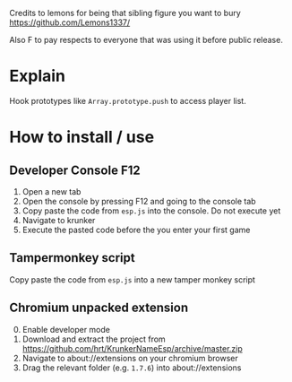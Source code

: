 Credits to lemons for being that sibling figure you want to bury https://github.com/Lemons1337/

Also F to pay respects to everyone that was using it before public release.

# Explain
Hook prototypes like `Array.prototype.push` to access player list.

# How to install / use
## Developer Console F12
1. Open a new tab
2. Open the console by pressing F12 and going to the console tab
3. Copy paste the code from `esp.js` into the console. Do not execute yet
4. Navigate to krunker
5. Execute the pasted code before the you enter your first game

## Tampermonkey script
Copy paste the code from `esp.js` into a new tamper monkey script

## Chromium unpacked extension
0. Enable developer mode
1. Download and extract the project from https://github.com/hrt/KrunkerNameEsp/archive/master.zip
2. Navigate to about://extensions on your chromium browser
3. Drag the relevant folder (e.g. `1.7.6`) into about://extensions
